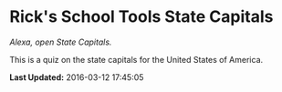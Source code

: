 # Rick's School Tools State Capitals
*Alexa, open State Capitals.*

This is a quiz on the state capitals for the United States of America.

**Last Updated:** 2016-03-12 17:45:05